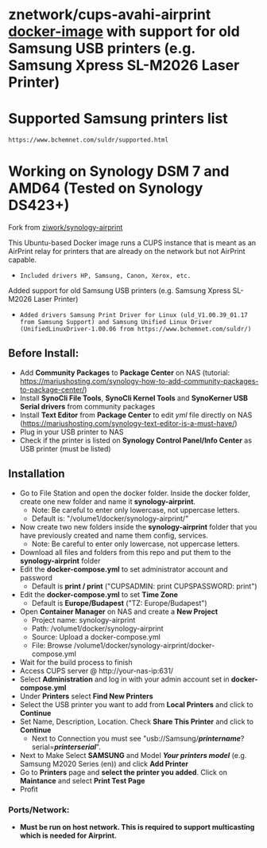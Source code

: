 # znetwork/cups-avahi-airprint [docker-image](https://hub.docker.com/r/znetwork/synology-airprint) with support for old Samsung USB printers (e.g. Samsung Xpress SL-M2026 Laser Printer)

# Supported Samsung printers list
`https://www.bchemnet.com/suldr/supported.html`

# Working on Synology DSM 7 and AMD64 (Tested on Synology DS423+)

Fork from [ziwork/synology-airprint](https://github.com/ziwork/synology-airprint)

This Ubuntu-based Docker image runs a CUPS instance that is meant as an AirPrint relay for printers that are already on the network but not AirPrint capable.
* `Included drivers HP, Samsung, Canon, Xerox, etc.`

Added support for old Samsung USB printers (e.g. Samsung Xpress SL-M2026 Laser Printer)
* `Added drivers Samsung Print Driver for Linux (uld_V1.00.39_01.17 from Samsung Support) and Samsung Unified Linux Driver (UnifiedLinuxDriver-1.00.06 from https://www.bchemnet.com/suldr/)`

## Before Install:
- Add **Community Packages** to **Package Center** on NAS (tutorial: https://mariushosting.com/synology-how-to-add-community-packages-to-package-center/)
- Install **SynoCli File Tools**, **SynoCli Kernel Tools** and **SynoKerner USB Serial drivers** from community packages
- Install **Text Editor** from **Package Center** to edit _yml_ file directly on NAS (https://mariushosting.com/synology-text-editor-is-a-must-have/)
- Plug in your USB printer to NAS
- Check if the printer is listed on **Synology Control Panel/Info Center** as USB printer (must be listed)

## Installation
- Go to File Station and open the docker folder. Inside the docker folder, create one new folder and name it **synology-airprint**.
  - Note: Be careful to enter only lowercase, not uppercase letters.
  - Default is: "/volume1/docker/synology-airprint/"
- Now create two new folders inside the **synology-airprint** folder that you have previously created and name them config, services.
  - Note: Be careful to enter only lowercase, not uppercase letters.
- Download all files and folders from this repo and put them to the **synology-airprint** folder
- Edit the **docker-compose.yml** to set administrator account and password
  - Default is **print / print** ("CUPSADMIN: print CUPSPASSWORD: print")
- Edit the **docker-compose.yml** to set **Time Zone**
  - Default is **Europe/Budapest** ("TZ: Europe/Budapest")
- Open **Container Manager** on NAS and create a **New Project**
  - Project name: synology-airprint
  - Path: /volume1/docker/synology-airprint
  - Source: Upload a docker-compose.yml
  - File: Browse /volume1/docker/synology-airprint/docker-compose.yml
- Wait for the build process to finish
- Access CUPS server @ http://your-nas-ip:631/
- Select **Administration** and log in with your admin account set in **docker-compose.yml**
- Under **Printers** select **Find New Printers**
- Select the USB printer you want to add from **Local Printers** and click to **Continue**
- Set Name, Description, Location. Check **Share This Printer** and click to **Continue**
  - Next to Connection you must see "usb://Samsung/**_printername_**?serial=**_printerserial_**".
- Next to Make Select **SAMSUNG** and Model ***Your printers model*** (e.g. Samsung M2020 Series (en)) and click **Add Printer**
- Go to **Printers** page and **select the printer you added**. Click on **Maintance** and select **Print Test Page**
- Profit
  
### Ports/Network:
* **Must be run on host network. This is required to support multicasting which is needed for Airprint.**
